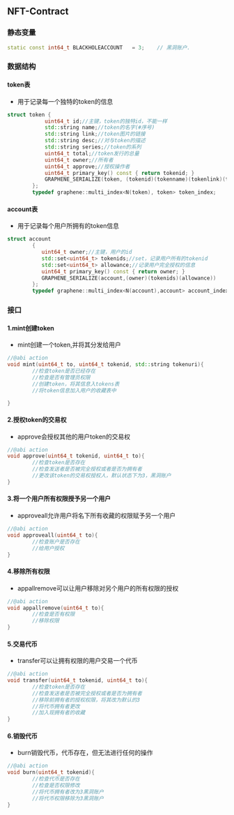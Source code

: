 ## NFT-Contract

### 静态变量
```cpp
static const int64_t BLACKHOLEACCOUNT   = 3;    // 黑洞账户.
```


### 数据结构
#### token表
- 用于记录每一个独特的token的信息
```cpp
struct token {
            uint64_t id;//主键，token的独特id，不能一样
            std::string name;//token的名字(#序号)
            std::string link;//token图片的链接
            std::string desc;//对与token的描述
            std::string series;//token的系列
            uint64_t total;//token发行的总量
            uint64_t owner;//所有者
            uint64_t approve;//授权操作者
            uint64_t primary_key() const { return tokenid; }
            GRAPHENE_SERIALIZE(token, (tokenid)(tokenname)(tokenlink)(tokendes)(tokenseries)(total)(owner)(approve))
        };
        typedef graphene::multi_index<N(token), token> token_index;

```

#### account表
- 用于记录每个用户所拥有的token信息
```cpp
struct account
        {
           uint64_t owner;//主键，用户的id
           std::set<uint64_t> tokenids;//set，记录用户所有的tokenid
           std::set<uint64_t> allowance;//记录用户完全授权的信息
           uint64_t primary_key() const { return owner; }
           GRAPHENE_SERIALIZE(account,(owner)(tokenids)(allowance))
        };
        typedef graphene::multi_index<N(account),account> account_index;
```

### 接口
#### 1.mint创建token
- mint创建一个token,并将其分发给用户
```cpp
//@abi action
void mint(uint64_t to, uint64_t tokenid, std::string tokenuri){
        //检查token是否已经存在
        //检查是否有管理员权限
        //创建token，将其信息入tokens表
        //将token信息加入用户的收藏表中

}
```
#### 2.授权token的交易权
- approve会授权其他的用户token的交易权
```cpp
//@abi action
void approve(uint64_t tokenid, uint64_t to){
        //检查token是否存在
        //检查发送者是否被完全授权或者是否为拥有者
        //更改该token的交易权授权人，默认状态下为3，黑洞账户
}
```
#### 3.将一个用户所有权限授予另一个用户
- approveall允许用户将名下所有收藏的权限赋予另一个用户
```cpp
//@abi action
void approveall(uint64_t to){
        //检查账户是否存在
        //给用户授权
}
```
#### 4.移除所有权限
- appallremove可以让用户移除对另个用户的所有权限的授权
```cpp
//@abi action
void appallremove(uint64_t to){
        //检查是否有权限
        //移除权限
}
```
  
#### 5.交易代币
- transfer可以让拥有权限的用户交易一个代币
```cpp
//@abi action
void transfer(uint64_t tokenid, uint64_t to){
        //检查token是否存在
        //检查发送者是否被完全授权或者是否为拥有者
        //移除前拥有者的授权权限，将其改为默认的3
        //将代币拥有者更改
        //加入现拥有者的收藏
}       
```
#### 6.销毁代币
- burn销毁代币，代币存在，但无法进行任何的操作
```cpp
//@abi action
void burn(uint64_t tokenid){
        //检查代币是否存在
        //检查是否权限修改
        //将代币拥有者改为3黑洞账户
        //将代币权限移除为3黑洞账户
}

```

